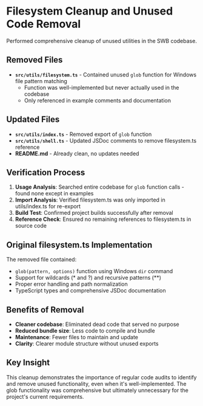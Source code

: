 # Filesystem Cleanup and Unused Code Removal

Performed comprehensive cleanup of unused utilities in the SWB codebase.

## Removed Files

- **`src/utils/filesystem.ts`** - Contained unused `glob` function for Windows file pattern matching
  - Function was well-implemented but never actually used in the codebase
  - Only referenced in example comments and documentation

## Updated Files

- **`src/utils/index.ts`** - Removed export of `glob` function
- **`src/utils/shell.ts`** - Updated JSDoc comments to remove filesystem.ts reference
- **README.md** - Already clean, no updates needed

## Verification Process

1. **Usage Analysis**: Searched entire codebase for `glob` function calls - found none except in examples
2. **Import Analysis**: Verified filesystem.ts was only imported in utils/index.ts for re-export
3. **Build Test**: Confirmed project builds successfully after removal
4. **Reference Check**: Ensured no remaining references to filesystem.ts in source code

## Original filesystem.ts Implementation

The removed file contained:

- `glob(pattern, options)` function using Windows `dir` command
- Support for wildcards (\* and ?) and recursive patterns (\*\*)
- Proper error handling and path normalization
- TypeScript types and comprehensive JSDoc documentation

## Benefits of Removal

- **Cleaner codebase**: Eliminated dead code that served no purpose
- **Reduced bundle size**: Less code to compile and bundle
- **Maintenance**: Fewer files to maintain and update
- **Clarity**: Clearer module structure without unused exports

## Key Insight

This cleanup demonstrates the importance of regular code audits to identify and remove unused functionality, even when it's well-implemented. The glob functionality was comprehensive but ultimately unnecessary for the project's current requirements.
